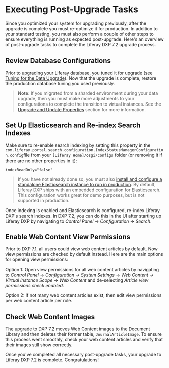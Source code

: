 # Executing Post-Upgrade Tasks

Since you optimized your system for upgrading previously, after the upgrade is complete you must re-optimize it for production. In addition to your standard testing, you must also perform a couple of other steps to ensure everything is running as expected post-upgrade. Here's an overview of post-upgrade tasks to complete the Liferay DXP 7.2 upgrade process.

## Review Database Configurations

Prior to upgrading your Liferay database, you tuned it for upgrade (see [Tuning for the Data Upgrade](./05-tuning-for-the-data-upgrade.md)). Now that the upgrade is complete, restore the production database tuning you used previously.

> **Note:** If you migrated from a sharded environment during your data upgrade, then you must make more adjustments to your configurations to complete the transition to virtual instances. See the [Upgrade and Update Properties](./97-upgrading-a-sharded-environment.md#Upgrade-and-Update-Properties) section for more information.

## Set Up Elasticsearch and Re-index Search Indexes

Make sure to re-enable search indexing by setting this property in the `com.liferay.portal.search.configuration.IndexStatusManagerConfiguration.config`file from your `[Liferay Home]/osgi/configs` folder (or removing it if there are no other properties in it): 

```properties
indexReadOnly="false"
```

> If you have not already done so, you must also [install and configure a standalone Elasticsearch instance to run in production](https://help.liferay.com/hc/en-us/articles/360028711132-Installing-Elasticsearch). By default, Liferay DXP ships with an embedded configuration for Elasticsearch. This configuration works great for demo purposes, but is not supported in production.

Once indexing is enabled and Elasticsearch is configured, re-index Liferay DXP's search indexes. In DXP 7.2, you can do this in the UI after starting up Liferay DXP by navigating to _Control Panel_ → _Configuration_ → _Search_.

## Enable Web Content View Permissions

Prior to DXP 7.1, all users could view web content articles by default. Now view permissions are checked by default instead. Here are the main options for opening view permissions:

Option 1: Open view permissions for all web content articles by navigating to _Control Panel_ → _Configuration_ → _System Settings_ → _Web Content_ → _Virtual Instance Scope_ → _Web Content_ and de-selecting _Article view permissions check enabled_. 

Option 2: If not many web content articles exist, then edit view permissions per web content article per role.

## Check Web Content Images

The upgrade to DXP 7.2 moves Web Content images to the Document Library and then deletes their former table, `JournalArticleImage`. To ensure this process went smoothly, check your web content articles and verify that their images still show correctly.

Once you've completed all necessary post-upgrade tasks, your upgrade to Liferay DXP 7.2 is complete. Congratulations! 
